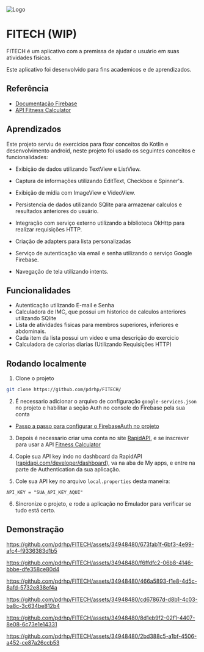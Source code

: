 
![Logo](https://i.imgur.com/K85Fw7J.png)


# FITECH (WIP)

FITECH é um aplicativo com a premissa de ajudar o usuário em suas atividades fisicas.

Este aplicativo foi desenvolvido para fins academicos e de aprendizados.

## Referência

 - [Documentação Firebase](https://firebase.google.com/docs?hl=pt-br)
 - [API Fitness Calculator](https://rapidapi.com/malaaddincelik/api/fitness-calculator/details)


## Aprendizados

Este projeto serviu de exercicios para fixar conceitos do Kotlin e desenvolvimento android, neste projeto foi usado os seguintes conceitos e funcionalidades:

- Exibição de dados utilizando TextView e ListView.

- Captura de informações utilizando EditText, Checkbox e Spinner's.

- Exibição de mídia com ImageView e VideoView.

- Persistencia de dados utilizando SQlite para armazenar calculos e resultados anteriores do usuário.

- Integração com serviço externo utilizando a biblioteca OkHttp para realizar requisições HTTP.

- Criação de adapters para lista personalizadas

- Serviço de autenticação via email e senha utilizando o serviço Google Firebase.

- Navegação de tela utilizando intents.
## Funcionalidades

- Autenticação utilizando E-mail e Senha
- Calculadora de IMC, que possui um historico de calculos anteriores utilizando SQlite
- Lista de atividades fisicas para membros superiores, inferiores e abdominais.
- Cada item da lista possui um video e uma descrição do exercicio
- Calculadora de calorias diarias (Utilizando Requisições HTTP)



## Rodando localmente

1. Clone o projeto

```bash
git clone https://github.com/pdrhp/FITECH/
```

2. É necessario adicionar o arquivo de configuração `google-services.json` no projeto e habilitar a seção Auth no console do Firebase pela sua conta

- [Passo a passo para configurar o FirebaseAuth no projeto](https://firebase.google.com/docs/auth/android/password-auth?hl=pt-br#before_you_begin)

3. Depois é necessario criar uma conta no site [RapidAPI](https://rapidapi.com/), e se inscrever para usar a API [Fitness Calculator](https://rapidapi.com/malaaddincelik/api/fitness-calculator)

4. Copie sua API key indo no dashboard da RapidAPI ([rapidapi.com/developer/dashboard](https://rapidapi.com/developer/dashboard)), va na aba de My apps, e entre na parte de Authentication da sua aplicação.

5. Cole sua API key no arquivo `local.properties` desta maneira:
```
API_KEY = "SUA_API_KEY_AQUI"
```

6. Sincronize o projeto, e rode a aplicação no Emulador para verificar se tudo está certo.

## Demonstração

https://github.com/pdrhp/FITECH/assets/34948480/673fab1f-6bf3-4e99-afc4-f9336383d1b5

https://github.com/pdrhp/FITECH/assets/34948480/f6ffdfc2-06b8-4146-bbbe-dfe358ce80d4

https://github.com/pdrhp/FITECH/assets/34948480/466a5893-f1e8-4d5c-8afd-5732e838ef4a

https://github.com/pdrhp/FITECH/assets/34948480/cd67867d-d8b1-4c03-ba8c-3c634be812b4

https://github.com/pdrhp/FITECH/assets/34948480/8d1eb9f2-02f1-4407-8e08-6c73e1e14331

https://github.com/pdrhp/FITECH/assets/34948480/2bd388c5-a1bf-4506-a452-ce87a26ccb53












